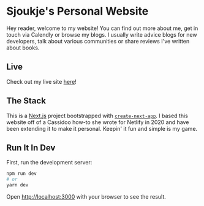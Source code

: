 # Sjoukje's Personal Website

Hey reader, welcome to my website! You can find out more about me, get in touch via Calendly or browse my blogs. I usually write advice blogs for new developers, talk about various communities or share reviews I've written about books.

## Live

Check out my live site [here](http://www.sjoukje.netlify.com)!

## The Stack

This is a [Next.js](https://nextjs.org/) project bootstrapped with [`create-next-app`](https://github.com/zeit/next.js/tree/canary/packages/create-next-app). I based this website off of a Cassidoo how-to she wrote for Netlify in 2020 and have been extending it to make it personal. Keepin' it fun and simple is my game.

## Run It In Dev

First, run the development server:

```bash
npm run dev
# or
yarn dev
```

Open [http://localhost:3000](http://localhost:3000) with your browser to see the result.
